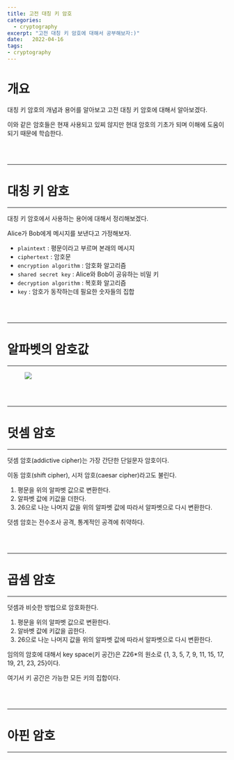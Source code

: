 ```yaml
---
title: 고전 대칭 키 암호
categories: 
  - cryptography
excerpt: "고전 대칭 키 암호에 대해서 공부해보자:)"
date:   2022-04-16
tags:
- cryptography
---
```


# 개요

대칭 키 암호의 개념과 용어를 알아보고 고전 대칭 키 암호에 대해서 알아보겠다.

이와 같은 암호들은 현재 사용되고 있찌 않지만 현대 암호의 기초가 되며 이해에 도움이되기 때문에 학습한다.

<br />
<br />

---

# 대칭 키 암호

---

대칭 키 암호에서 사용하는 용어에 대해서 정리해보겠다.

Alice가 Bob에게 메시지를 보낸다고 가정해보자.

* `plaintext` : 평문이라고 부르며 본래의 메시지 
* `ciphertext` : 암호문 
* `encryption algorithm` : 암호화 알고리즘
* `shared secret key` : Alice와 Bob이 공유하는 비밀 키
* `decryption algorithm` : 복호화 알고리즘
* `key` : 암호가 동작하는데 필요한 숫자들의 집합


<br />
<br />

---

# 알파벳의 암호값

---


<figure>
	<a href="https://user-images.githubusercontent.com/79088896/163666616-c87873ef-13af-4f50-8922-6f71019e5c3e.jpeg">
		<img src="https://user-images.githubusercontent.com/79088896/163666616-c87873ef-13af-4f50-8922-6f71019e5c3e.jpeg" class="w8" />
	</a>
</figure>


<br />
<br />

---

# 덧셈 암호

---

덧셈 암호(addictive cipher)는 가장 간단한 단일문자 암호이다. 

이동 암호(shift cipher), 시저 암호(caesar cipher)라고도 불린다.

1. 평문을 위의 알파벳 값으로 변환한다.
2. 알파벳 값에 키값을 더한다.
3. 26으로 나눈 나머지 값을 위의 알파벳 값에 따라서 알파벳으로 다시 변환한다.

덧셈 암호는 전수조사 공격, 통계적인 공격에 취약하다. 

<br />
<br />

---

# 곱셈 암호

---

덧셈과 비슷한 방법으로 암호화한다.

1. 평문을 위의 알파벳 값으로 변환한다.
2. 알바벳 값에 키값을 곱한다.
3. 26으로 나눈 나머지 값을 위의 알파벳 값에 따라서 알파벳으로 다시 변환한다.

임의의 암호에 대해서 key space(키 공간)은 Z26*의 원소로 {1, 3, 5, 7, 9, 11, 15, 17, 19, 21, 23, 25}이다.

여기서 키 공간은 가능한 모든 키의 집합이다.

<br />
<br />

---

# 아핀 암호

---

